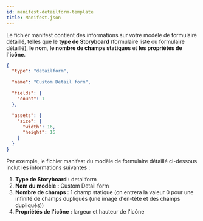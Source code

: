 ```yaml
---
id: manifest-detailform-template
title: Manifest.json
---
```


Le fichier manifest contient des informations sur votre modèle de formulaire détaillé, telles que le **type de Storyboard** (formulaire liste ou formulaire détaillé), **le nom**, **le nombre de champs statiques** et **les propriétés de l'icône**.

```json
{
  "type": "detailform",

  "name": "Custom Detail form",

  "fields": {
    "count": 1
  },

  "assets": {
    "size": {
      "width": 16,
      "height": 16
    }
  }
}

```

Par exemple, le fichier manifest du modèle de formulaire détaillé ci-dessous inclut les informations suivantes :

1. **Type de Storyboard :** detailform
2. **Nom du modèle :** Custom Detail form
3. **Nombre de champs :** 1 champ statique (on entrera la valeur 0 pour une infinité de champs dupliqués (une image d'en-tête et des champs dupliqués))
4. **Propriétés de l'icône :** largeur et hauteur de l'icône
